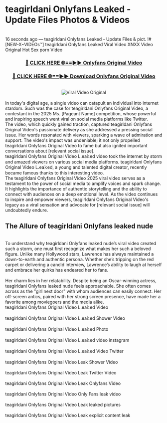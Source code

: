 # teagirldani Onlyfans Leaked - Update Files Photos & Videos 
<br>
16 seconds ago — teagirldani Onlyfans Leaked - Update Files & pict. !#[NEW-X~VIDEOs™] teagirldani Onlyfans Leaked Viral Video XNXX Video Original Hot Sex porn Video
<br>
<div align="center">
<h3><a href="http://freeplayer.one?title=teagirldani&ref=25OR" rel="nofollow">🔴 CLICK HERE 🌐==►► Onlyfans Original Video</a></h3>
<h3><a href="http://freeplayer.one?title=teagirldani&ref=25OR" rel="nofollow">🔴 CLICK HERE 🌐==►► Download Onlyfans Original Video</a></h3>
<br>
<a href="http://freeplayer.one?title=teagirldani&ref=25OR" rel="nofollow" data-target="animated-image.originalLink"><img src="https://i.ibb.co.com/xMMVF88/686577567.gif" alt="Viral Video Original" style="max-width: 100%; display: inline-block;" data-target="animated-image.originalImage"></a>
</div>
<br>
In today's digital age, a single video can catapult an individual into internet stardom. Such was the case for teagirldani Onlyfans Original Video, a contestant in the 2025 Ms. [Pageant Name] competition, whose powerful and inspiring speech went viral on social media platforms like Twitter.
<br>
The video, which quickly gained traction, captured teagirldani Onlyfans Original Video's passionate delivery as she addressed a pressing social issue. Her words resonated with viewers, sparking a wave of admiration and support. The video's impact was undeniable; it not only propelled teagirldani Onlyfans Original Video to fame but also ignited important conversations about [relevant social issue].
<br>
teagirldani Onlyfans Original Video L.ea𝚔ed video took the internet by storm and amazed viewers on various social media platforms. teagirldani Onlyfans Original Video L.ea𝚔ed, a young and talented digital creator, recently became famous thanks to this interesting video.
<br>
The teagirldani Onlyfans Original Video 2025 viral video serves as a testament to the power of social media to amplify voices and spark change. It highlights the importance of authentic storytelling and the ability to connect with audiences on a deep emotional level. As the video continues to inspire and empower viewers, teagirldani Onlyfans Original Video's legacy as a viral sensation and advocate for [relevant social issue] will undoubtedly endure.
<br>
<h2>The Allure of teagirldani Onlyfans leaked nude</h2>
<br>
To understand why teagirldani Onlyfans leaked nude’s viral video created such a storm, one must first recognize what makes her such a beloved figure. Unlike many Hollywood stars, Lawrence has always maintained a down-to-earth and authentic persona. Whether she’s tripping on the red carpet or delivering a candid interview, Lawrence’s ability to laugh at herself and embrace her quirks has endeared her to fans.
<br><br>
Her charm lies in her relatability. Despite being an Oscar-winning actress, teagirldani Onlyfans leaked nude feels approachable. She often comes across as the "girl next door" with whom audiences can easily connect. Her off-screen antics, paired with her strong screen presence, have made her a favorite among moviegoers and the media alike.
<br>
teagirldani Onlyfans Original Video L.ea𝚔ed Video
<br><br>
teagirldani Onlyfans Original Video L.ea𝚔ed Shower Video
<br><br>
teagirldani Onlyfans Original Video L.ea𝚔ed Photo
<br><br>
teagirldani Onlyfans Original Video L.ea𝚔ed video instagram
<br><br>
teagirldani Onlyfans Original Video L.ea𝚔ed Video Twitter
<br><br>
teagirldani Onlyfans Original Video Leak Shower Video
<br><br>
teagirldani Onlyfans Original Video Leak Twitter Video
<br><br>
teagirldani Onlyfans Original Video Leak Onlyfans Video
<br><br>
teagirldani Onlyfans Original Video Only Fans leak video
<br><br>
teagirldani Onlyfans Original Video Leak leaked pictures
<br><br>
teagirldani Onlyfans Original Video Leak explicit content leak